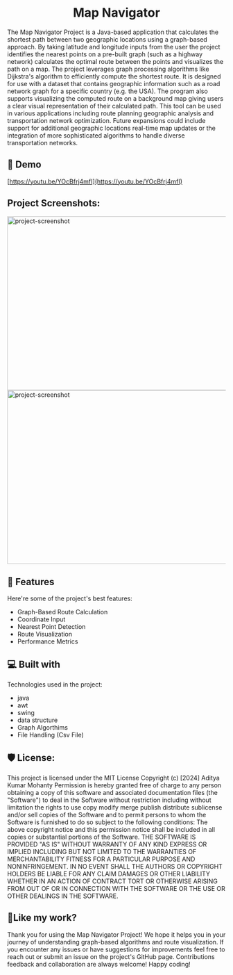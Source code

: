 <h1 align="center" id="title">Map Navigator</h1>

<p id="description">The Map Navigator Project is a Java-based application that calculates the shortest path between two geographic locations using a graph-based approach. By taking latitude and longitude inputs from the user the project identifies the nearest points on a pre-built graph (such as a highway network) calculates the optimal route between the points and visualizes the path on a map. The project leverages graph processing algorithms like Dijkstra's algorithm to efficiently compute the shortest route. It is designed for use with a dataset that contains geographic information such as a road network graph for a specific country (e.g. the USA). The program also supports visualizing the computed route on a background map giving users a clear visual representation of their calculated path. This tool can be used in various applications including route planning geographic analysis and transportation network optimization. Future expansions could include support for additional geographic locations real-time map updates or the integration of more sophisticated algorithms to handle diverse transportation networks.</p>

<h2>🚀 Demo</h2>

[https://youtu.be/YOcBfrj4mfI](https://youtu.be/YOcBfrj4mfI)

<h2>Project Screenshots:</h2>

<img src="https://drive.google.com/file/d/1bb3e0hjNpEIlkzN-_x02Z-0rS7QE0lXD/view?usp=sharing" alt="project-screenshot" width="600" height="400/">

<img src="https://drive.google.com/file/d/1bb3e0hjNpEIlkzN-_x02Z-0rS7QE0lXD/view?usp=sharing" alt="project-screenshot" width="600" height="400/">

  
  
<h2>🧐 Features</h2>

Here're some of the project's best features:

*   Graph-Based Route Calculation
*   Coordinate Input
*   Nearest Point Detection
*   Route Visualization
*   Performance Metrics

  
  
<h2>💻 Built with</h2>

Technologies used in the project:

*   java
*   awt
*   swing
*   data structure
*   Graph Algorthims
*   File Handling (Csv File)

<h2>🛡️ License:</h2>

This project is licensed under the MIT License Copyright (c) \[2024\] Aditya Kumar Mohanty Permission is hereby granted free of charge to any person obtaining a copy of this software and associated documentation files (the "Software") to deal in the Software without restriction including without limitation the rights to use copy modify merge publish distribute sublicense and/or sell copies of the Software and to permit persons to whom the Software is furnished to do so subject to the following conditions: The above copyright notice and this permission notice shall be included in all copies or substantial portions of the Software. THE SOFTWARE IS PROVIDED "AS IS" WITHOUT WARRANTY OF ANY KIND EXPRESS OR IMPLIED INCLUDING BUT NOT LIMITED TO THE WARRANTIES OF MERCHANTABILITY FITNESS FOR A PARTICULAR PURPOSE AND NONINFRINGEMENT. IN NO EVENT SHALL THE AUTHORS OR COPYRIGHT HOLDERS BE LIABLE FOR ANY CLAIM DAMAGES OR OTHER LIABILITY WHETHER IN AN ACTION OF CONTRACT TORT OR OTHERWISE ARISING FROM OUT OF OR IN CONNECTION WITH THE SOFTWARE OR THE USE OR OTHER DEALINGS IN THE SOFTWARE.

<h2>💖Like my work?</h2>

Thank you for using the Map Navigator Project! We hope it helps you in your journey of understanding graph-based algorithms and route visualization. If you encounter any issues or have suggestions for improvements feel free to reach out or submit an issue on the project's GitHub page. Contributions feedback and collaboration are always welcome! Happy coding!